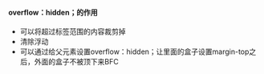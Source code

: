 #### overflow：hidden；的作用

* 可以将超过标签范围的内容裁剪掉
* 清除浮动
* 可以通过给父元素设置overflow：hidden；让里面的盒子设置margin-top之后，外面的盒子不被顶下来BFC



